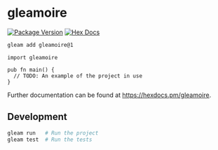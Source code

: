 # gleamoire

[![Package Version](https://img.shields.io/hexpm/v/gleamoire)](https://hex.pm/packages/gleamoire)
[![Hex Docs](https://img.shields.io/badge/hex-docs-ffaff3)](https://hexdocs.pm/gleamoire/)

```sh
gleam add gleamoire@1
```
```gleam
import gleamoire

pub fn main() {
  // TODO: An example of the project in use
}
```

Further documentation can be found at <https://hexdocs.pm/gleamoire>.

## Development

```sh
gleam run   # Run the project
gleam test  # Run the tests
```
